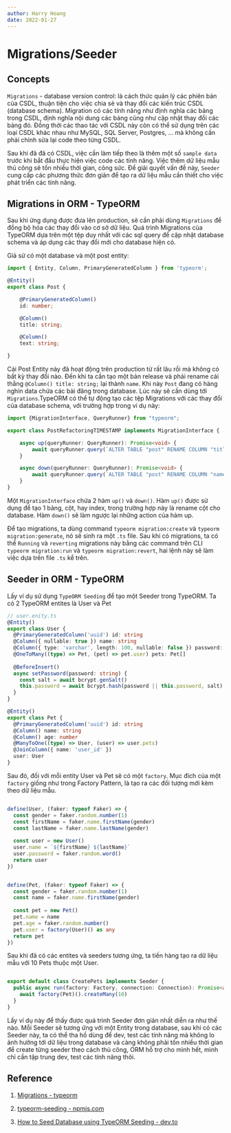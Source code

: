 ```yaml
---
author: Harry Hoang
date: 2022-01-27
---
```


# Migrations/Seeder

## Concepts

`Migrations` - database version control: là cách thức quản lý các phiên bản của CSDL, thuận tiện cho việc chia sẻ và thay đổi các kiến trúc CSDL (database schema). Migration có các tính năng như định nghĩa các bảng trong CSDL, định nghĩa nội dung các bảng cũng như cập nhật thay đổi các bảng đó. Đồng thời các thao tác với CSDL này còn có thể sử dụng trên các loại CSDL khác nhau như MySQL, SQL Server, Postgres, ... mà không cần phải chỉnh sửa lại code theo từng CSDL.

Sau khi đã đã có CSDL, việc cần làm tiếp theo là thêm một số `sample data` trước khi bắt đầu thực hiện việc code các tính năng. Việc thêm dữ liệu mẫu thủ công sẽ tốn nhiều thời gian, công sức. Để giải quyết vấn đề này, `Seeder` cung cấp các phương thức đơn giản để tạo ra dữ liệu mẫu cần thiết cho việc phát triển các tính năng.

## Migrations in ORM - TypeORM

Sau khi ứng dụng được đưa lên production, sẽ cần phải dùng `Migrations` để đồng bộ hóa các thay đổi vào cơ sở dữ liệu. Quá trình Migrations của TypeORM dựa trên một tệp duy nhất với các sql query để cập nhật database schema và áp dụng các thay đổi mới cho database hiện có.

Giả sử có một database và một post entity:

``` typescript
import { Entity, Column, PrimaryGeneratedColumn } from 'typeorm';

@Entity()
export class Post {

    @PrimaryGeneratedColumn()
    id: number;

    @Column()
    title: string;

    @Column()
    text: string;

}
```

Cái Post Entity này đã hoạt động trên production từ rất lâu rồi mà không có bất kỳ thay đổi nào. Đến khi ta cần tạo một bản release và phải rename cái thằng `@Column() title: string;` lại thành `name`. Khi này `Post` đang có hàng nghìn data chứa các bài đăng trong database. Lúc này sẽ cần dùng tới `Migrations`.TypeORM có thể tự động tạo các tệp Migrations với các thay đổi của database schema, với trường hợp trong ví dụ này:

``` typescript
import {MigrationInterface, QueryRunner} from "typeorm";

export class PostRefactoringTIMESTAMP implements MigrationInterface {

    async up(queryRunner: QueryRunner): Promise<void> {
        await queryRunner.query(`ALTER TABLE "post" RENAME COLUMN "title" TO "name"`);
    }

    async down(queryRunner: QueryRunner): Promise<void> {
        await queryRunner.query(`ALTER TABLE "post" RENAME COLUMN "name" TO "title"`); // reverts things made in "up" method
    }
}
```

Một `MigrationInterface` chứa 2 hàm `up()` và `down()`. Hàm `up()` được sử dụng để tạo 1 bảng, cột, hay index, trong trường hợp này là rename cột cho database. Hàm `down()` sẽ làm ngược lại những action của hàm up.

Để tạo migrations, ta dùng command `typeorm migration:create` và `typeorm migration:generate`, nó sẽ sinh ra một `.ts` file. Sau khi có migrations, ta có thể `Running` và `reverting` migrations này bằng các command trên CLI `typeorm migration:run` và `typeorm migration:revert`, hai lệnh này sẽ làm việc dựa trên file `.ts` kể trên. 

## Seeder in ORM - TypeORM

Lấy ví dụ sử dụng `TypeORM Seeding` để tạo một Seeder trong TypeORM. Ta có 2 TypeORM entites là User và Pet

``` typescript title="user.enity.ts"
// user.enity.ts
@Entity()
export class User {
  @PrimaryGeneratedColumn('uuid') id: string
  @Column({ nullable: true }) name: string
  @Column({ type: 'varchar', length: 100, nullable: false }) password: string
  @OneToMany((type) => Pet, (pet) => pet.user) pets: Pet[]
 
  @BeforeInsert()
  async setPassword(password: string) {
    const salt = await bcrypt.genSalt()
    this.password = await bcrypt.hash(password || this.password, salt)
  }
}
```

``` typescript title="pet.enity.ts"
@Entity()
export class Pet {
  @PrimaryGeneratedColumn('uuid') id: string
  @Column() name: string
  @Column() age: number
  @ManyToOne((type) => User, (user) => user.pets)
  @JoinColumn({ name: 'user_id' })
  user: User
}
```

Sau đó, đối với mỗi entity User và Pet sẽ có một `factory`. Mục đích của một `factory` giống như trong Factory Pattern, là tạo ra các đối tượng mới kèm theo dữ liệu mẫu.

``` typescript title="user.factory.ts"

define(User, (faker: typeof Faker) => {
  const gender = faker.random.number(1)
  const firstName = faker.name.firstName(gender)
  const lastName = faker.name.lastName(gender)
 
  const user = new User()
  user.name = `${firstName} ${lastName}`
  user.password = faker.random.word()
  return user
})

```

``` typescript title="pet.factory.ts"

define(Pet, (faker: typeof Faker) => {
  const gender = faker.random.number(1)
  const name = faker.name.firstName(gender)
 
  const pet = new Pet()
  pet.name = name
  pet.age = faker.random.number()
  pet.user = factory(User)() as any
  return pet
})

```

Sau khi đã có các entites và seeders tương ứng, ta tiến hàng tạo ra dữ liệu mẫu với 10 Pets thuộc một User.

``` typescript title="create-pets.seed.ts"

export default class CreatePets implements Seeder {
  public async run(factory: Factory, connection: Connection): Promise<any> {
    await factory(Pet)().createMany(10)
  }
}
```

Lấy ví dụ này để thấy được quá trình Seeder đơn giản nhất diễn ra như thế nào. Mỗi Seeder sẽ tương ứng với một Entity trong database, sau khi có các Seeder này, ta có thể tha hồ dùng để dev, test các tính năng mà không lo ảnh hưởng tới dữ liệu trong database và càng không phải tốn nhiều thời gian để create từng seeder theo cách thủ công, ORM hỗ trợ cho mình hết, mình chỉ cần tập trung dev, test các tính năng thôi.

## Reference

1. [Migrations - typeorm](https://orkhan.gitbook.io/typeorm/docs/migrations)

2. [typeorm-seeding - npmjs.com](https://www.npmjs.com/package/typeorm-seeding)

3. [How to Seed Database using TypeORM Seeding - dev.to](https://dev.to/franciscomendes10866/how-to-seed-database-using-typeorm-seeding-4kd5)